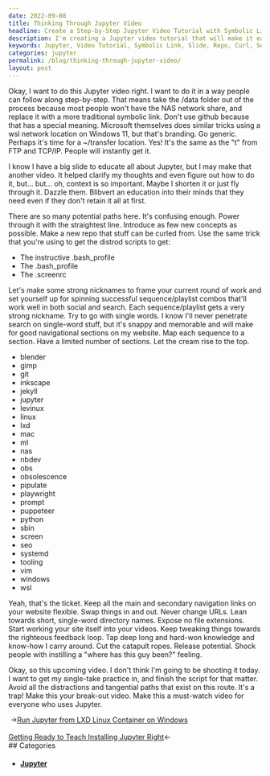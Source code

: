 ```yaml
---
date: 2022-09-08
title: Thinking Through Jupyter Video
headline: Create a Step-by-Step Jupyter Video Tutorial with Symbolic Links and Nicknames!
description: I'm creating a Jupyter video tutorial that will make it easy for people to understand. I'll replace the data folder with a symbolic link, shorten the slide, and create a new repo to curl from. I'll also give each sequence/playlist a strong nickname and use single words to make it easier to follow. Join me on this journey and learn more about Jupyter!
keywords: Jupyter, Video Tutorial, Symbolic Link, Slide, Repo, Curl, Sequence, Playlist, Nickname, Single Words
categories: jupyter
permalink: /blog/thinking-through-jupyter-video/
layout: post
---
```



Okay, I want to do this Jupyter video right. I want to do it in a way people
can follow along step-by-step. That means take the /data folder out of the
process because most people won't have the NAS network share, and replace it
with a more traditional symbolic link. Don't use github because that has a
special meaning. Microsoft themselves does similar tricks using a wsl network
location on Windows 11, but that's branding. Go generic. Perhaps it's time for
a ~/transfer location. Yes! It's the same as the "t" from FTP and TCP/IP.
People will instantly get it.

I know I have a big slide to educate all about Jupyter, but I may make that
another video. It helped clarify my thoughts and even figure out how to do it,
but... but... oh, context is so important. Maybe I shorten it or just fly
through it. Dazzle them. Blibvert an education into their minds that they need
even if they don't retain it all at first.

There are so many potential paths here. It's confusing enough. Power through it
with the straightest line. Introduce as few new concepts as possible. Make a
new repo that stuff can be curled from. Use the same trick that you're using to
get the distrod scripts to get:

- The instructive .bash_profile
- The .bash_profile
- The .screenrc

Let's make some strong nicknames to frame your current round of work and set
yourself up for spinning successful sequence/playlist combos that'll work well
in both social and search. Each sequence/playlist gets a very strong nickname.
Try to go with single words. I know I'll never penetrate search on single-word
stuff, but it's snappy and memorable and will make for good navigational
sections on my website. Map each sequence to a section. Have a limited number
of sections. Let the cream rise to the top.

- blender
- gimp
- git
- inkscape
- jekyll
- jupyter
- levinux
- linux
- lxd
- mac
- ml
- nas
- nbdev
- obs
- obsolescence
- pipulate
- playwright
- prompt
- puppeteer
- python
- sbin
- screen
- seo
- systemd
- tooling
- vim
- windows
- wsl

Yeah, that's the ticket. Keep all the main and secondary navigation links on
your website flexible. Swap things in and out. Never change URLs. Lean towards
short, single-word directory names. Expose no file extensions. Start working
your site itself into your videos. Keep tweaking things towards the righteous
feedback loop. Tap deep long and hard-won knowledge and know-how I carry
around. Cut the catapult ropes. Release potential. Shock people with instilling
a "where has this guy been?" feeling.

Okay, so this upcoming video. I don't think I'm going to be shooting it today.
I want to get my single-take practice in, and finish the script for that
matter. Avoid all the distractions and tangential paths that exist on this
route. It's a trap! Make this your break-out video. Make this a must-watch
video for everyone who uses Jupyter.


<div class="post-nav"><div class="post-nav-prev"><span class="arrow">&nbsp;&rarr;</span><a href="/blog/run-jupyter-from-lxd-linux-container-on-windows/">Run Jupyter from LXD Linux Container on Windows</a></div> &nbsp; <div class="post-nav-next"><a href="/blog/getting-ready-to-teach-installing-jupyter-right/">Getting Ready to Teach Installing Jupyter Right</a><span class="arrow">&larr;&nbsp;</span></div></div>
## Categories

<ul>
<li><h4><a href='/jupyter/'>Jupyter</a></h4></li></ul>